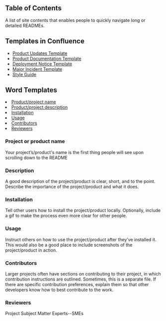  
<h2>Table of Contents</h2>
A list of site contents that enables people to quickly navigate long or detailed READMEs.
 <h2>Templates in Confluence</h2>
 <ul>
  <li><a href="https://wiki.digitalglobe.com/display/ISDECS/Product+Updates+Template">Product Updates Template</a></li>
  <li><a href="https://wiki.digitalglobe.com/display/ISDECS/Product+Documentation+Template">Product Documentation Template</a></li>
  <li><a href="https://wiki.digitalglobe.com/display/ISDECS/Deployment+Notice+Template">Deployment Notice Template</a></li>
  <li><a href="https://wiki.digitalglobe.com/display/ISDECS/Major+Incident+Template">Major Incident Template</a></li>
  <li><a href="https://wiki.digitalglobe.com/display/ISDECS/Publications">Style Guide</a></li>
 </ul>
 <h2>Word Templates</h2>
  <li><a href="#name">Product/project name</a></li>
  <li><a href="#description">Product/project description</a></li>
  <li><a href="#installation">Installation</a></li>
  <li><a href="#usage">Usage</a></li>
  <li><a href="contributors">Contributors</a></li>
  <li><a href="reviewers">Reviewers</a></li>
</ul>

<h3><A name="name">Project or product name</A></h3>Your project’s/product's name is the first thing people will see upon scrolling down to the README

<h3><A name="description">Description</A></h3>A good description of the project/product is clear, short, and to the point. Describe the importance of the project/product  and what it does.

<h3><A name="installation">Installation</a></h3>Tell other users how to install the project/product locally. Optionally, include a gif to make the process even more clear for other people.

<h3><A name="usage">Usage</a></h3>Instruct others on how to use the project/product after they’ve installed it. This would also be a good place to include screenshots of the project/product in action.

<h3><A name="contributors">Contributors</a></h3> Larger projects often have sections on contributing to their project, in which contribution instructions are outlined. Sometimes, this is a separate file. If there are specific contribution preferences, explain them so that other developers know how to best contribute to the work.

<h3><A name="reviewers">Reviewers</a></h3>Project Subject Matter Experts--SMEs</a>
</ul>
